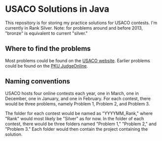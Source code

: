# USACO Solutions in Java

This repository is for storing my practice solutions for USACO contests. I'm currently in Rank Silver. Note: for problems around and before 2013, "bronze" is equivalent to current "silver."

## Where to find the problems

Most problems could be found on the [USACO website](http://www.usaco.org/index.php?page=contests). Earlier problems could be found on the [PKU JudgeOnline](http://poj.org/).

## Naming conventions

USACO hosts four online contests each year, one in March, one in December, one in January, and one in February. For each contest, there would be three problems, namely Problem 1, Problem 2, and Problem 3.

The folder for each contest would be named as "YYYYMM_Rank," where "Rank" would most likely be "Silver" as for now. In the folder of each contest, there would be three folders named "Problem 1," "Problem 2," and "Problem 3." Each folder would then contain the project containing the solution.
